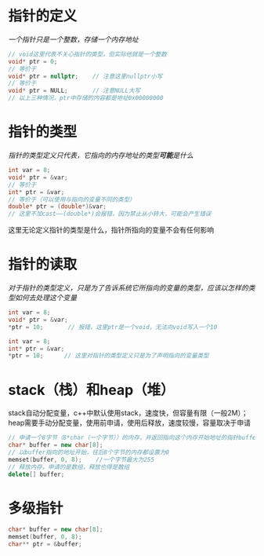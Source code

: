 # 指针的定义
*一个指针只是一个整数，存储一个内存地址*
```c++
// void这里代表不关心指针的类型，但实际他就是一个整数
void* ptr = 0;
// 等价于
void* ptr = nullptr;    // 注意这里nullptr小写
// 等价于
void* ptr = NULL;       // 注意NULL大写
// 以上三种情况，ptr中存储的内容都是地址0x00000000
```
# 指针的类型
*指针的类型定义只代表，它指向的内存地址的类型**可能**是什么*
```c++
int var = 8;
void* ptr = &var;
// 等价于
int* ptr = &var;
// 等价于（可以使用与指向的变量不同的类型）
double* ptr = (double*)&var;
// 这里不加cast——(double*)会报错，因为禁止从小转大，可能会产生错误
```
这里无论定义指针的类型是什么，指针所指向的变量不会有任何影响
# 指针的读取
*对于指针的类型定义，只是为了告诉系统它所指向的变量的类型，应该以怎样的类型如何去处理这个变量*
```c++
int var = 8;
void* ptr = &var;
*ptr = 10;       // 报错，这里ptr是一个void，无法向void写入一个10

int var = 8;
int* ptr = &var;
*ptr = 10;      // 这里对指针的类型定义只是为了声明指向的变量类型
```
# stack（栈）和heap（堆）
stack自动分配变量，c++中默认使用stack，速度快，但容量有限（一般2M）；heap需要手动分配变量，使用前申请，使用后释放，速度较慢，容量取决于申请
```c++
// 申请一个8字节（8*char（一个字节））的内存，并返回指向这个内存开始地址的指针buffer（buffer，缓冲区的意思）
char* buffer = new char[8];
// 以buffer指向的地址开始，往后8个字节的内存都设置为0
memset(buffer, 0, 8);    //一个字节最大为255
// 释放内存，申请的是数组，释放也得是数组
delete[] buffer;
```
# 多级指针
```c++
char* buffer = new char[8];
memset(buffer, 0, 8);
char** ptr = &buffer;
```